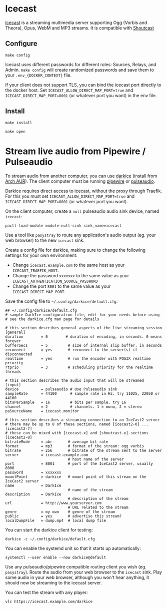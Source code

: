# Icecast

[Icecast](https://icecast.org/) is a streaming multimedia server
supporting Ogg (Vorbis and Theora), Opus, WebM and MP3 streams. It is
compatible with [Shoutcast](https://en.wikipedia.org/wiki/SHOUTcast)

## Configure

```
make config
```

Icecast uses different passwords for different roles: Sources, Relays,
and Admin. `make config` will create randomized passwords and save
them to your `.env_{DOCKER_CONTEXT}` file.

If your client does not support TLS, you can bind the icecast port
directly to the docker host. Set `ICECAST_ALLOW_DIRECT_MAP_PORT=true`
and `ICECAST_DIRECT_MAP_PORT=8001` (or whatever port you want) in the
env file.

## Install

```
make install
```

```
make open
```

# Stream live audio from Pipewire / Pulseaudio

To stream audio from another computer, you can use
[darkice](https://github.com/rafael2k/darkice/) (install from [Arch
AUR](https://aur.archlinux.org/packages/darkice)). The client computer
must be running [pipewire](https://wiki.archlinux.org/title/PipeWire)
or [pulseaudio](https://wiki.archlinux.org/title/Pulseaudio).

Darkice requires direct access to icecast, without the proxy through
Traefik. For this you must set `ICECAST_ALLOW_DIRECT_MAP_PORT=true`
and `ICECAST_DIRECT_MAP_PORT=8001` (or whatever port you want).

On the client computer, create a `null` pulseaudio audio sink device,
named `icecast`:

```
pactl load-module module-null-sink sink_name=icecast
```

Use a tool like `pasystray` to route any application's audio output
(eg. your web browser) to the new `icecast` sink.

Create a config file for darkice, making sure to change the following
settings for your own environment:

 * Change `icecast.example.com` to the same host as your
   `ICECAST_TRAEFIK_HOST`.
 * Change the password `xxxxxxx` to the same value as your
   `ICECAST_AUTHENTICATION_SOURCE_PASSWORD`
 * Change the port `8001` to the same value as your `ICECAST_DIRECT_MAP_PORT`.

Save the config file to `~/.config/darkice/default.cfg`:

```
## ~/.config/darkice/default.cfg
# sample DarkIce configuration file, edit for your needs before using
# see the darkice.cfg man page for details

# this section describes general aspects of the live streaming session
[general]
duration        = 0        # duration of encoding, in seconds. 0 means forever
bufferSecs      = 5         # size of internal slip buffer, in seconds
reconnect       = yes       # reconnect to the server(s) if disconnected
realtime        = yes       # run the encoder with POSIX realtime priority
rtprio          = 3         # scheduling priority for the realtime threads

# this section describes the audio input that will be streamed
[input]
device          = pulseaudio # Use Pulseaudio sink
sampleRate      = 44100      # sample rate in Hz. try 11025, 22050 or 44100
bitsPerSample   = 16         # bits per sample. try 16
channel         = 2          # channels. 1 = mono, 2 = stereo
paSourceName    = icecast.monitor

# this section describes a streaming connection to an IceCast2 server
# there may be up to 8 of these sections, named [icecast2-0] ... [icecast2-7]
# these can be mixed with [icecast-x] and [shoutcast-x] sections
[icecast2-0]
bitrateMode     = abr       # average bit rate
format          = mp3       # format of the stream: ogg vorbis
bitrate         = 256       # bitrate of the stream sent to the server
server          = icecast.example.com
                            # host name of the server
port            = 8001      # port of the IceCast2 server, usually 8000
password        = xxxxxxx
mountPoint      = darkice   # mount point of this stream on the IceCast2 server
name            = DarkIce
                            # name of the stream
description     = DarkIce
                            # description of the stream
url             = http://www.yourserver.com
                            # URL related to the stream
genre           = my own    # genre of the stream
public          = yes       # advertise this stream?
localDumpFile	= dump.mp4  # local dump file
```

You can start the darkice client for testing:

```
darkice -c ~/.config/darkice/default.cfg
```

You can enable the systemd unit so that it starts up automatically:

```
systemctl --user enable --now darkice@default
```

Use any pulseaudio/pipewire compatible routing client you wish (eg.
`pasystray`). Route the audio from your web browser to the `icecast`
sink. Play some audio in your web browser, although you won't hear
anything, it should now be streaming to the icecast server.

You can test the stream with any player:

```
vlc https://icecast.example.com/darkice
```
